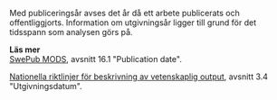 
Med publiceringsår avses det år då ett arbete publicerats och offentliggjorts. Information om utgivningsår ligger till grund för det tidsspann som analysen görs på.

**Läs mer**  
[SwePub MODS](http://www.kb.se/dokument/SwePub/v.-2.6-SwePub_MODS_Final_version_2015_09_10.pdf), avsnitt 16.1 "Publication date".


[Nationella riktlinjer för beskrivning av vetenskaplig output](http://www.kb.se/dokument/SwePub/v-1.2-Nationella-riktlinjer-f%C3%B6r-beskrivning-av-vetenskaplig-output_2015_09_10.pdf), avsnitt 3.4 "Utgivningsdatum".
